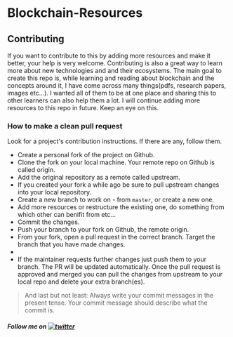 # Blockchain-Resources

## Contributing
If you want to contribute to this by adding more resources and make it better, your help is very welcome. Contributing is also a great way to learn more about new technologies and and their ecosystems. The main goal to create this repo is, while learning and reading about blockchain and the concepts around it, I have come across many things(pdfs, research papers, images etc...). I wanted all of them to be at one place and sharing this to other learners can also help them a lot. I will continue adding more resources to this repo in future. Keep an eye on this. 

### How to make a clean pull request
Look for a project's contribution instructions. If there are any, follow them.

- Create a personal fork of the project on Github.
- Clone the fork on your local machine. Your remote repo on Github is called origin.
- Add the original repository as a remote called upstream.
- If you created your fork a while ago be sure to pull upstream changes into your local repository.
- Create a new branch to work on - from ```master```, or create a new one.
- Add more resources or restructure the existing one, do something from which other can benifit from etc...
- Commit the changes.
- Push your branch to your fork on Github, the remote origin.
- From your fork, open a pull request in the correct branch. Target the branch that you have made changes.
- 
- If the maintainer requests further changes just push them to your branch. The PR will be updated automatically.
Once the pull request is approved and merged you can pull the changes from upstream to your local repo and delete your extra branch(es).

> And last but not least: Always write your commit messages in the present tense. Your commit message should describe what the commit is.


##### Follow me on [![twitter][1.1]][1]

[1.1]: http://i.imgur.com/tXSoThF.png
[1]: https://twitter.com/blockchain_dev2